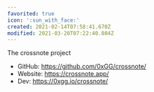 ```yaml
---
favorited: true
icon: ':sun_with_face:'
created: 2021-02-14T07:58:41.670Z
modified: 2021-03-20T07:22:40.804Z
---
```


The crossnote project

* GitHub: https://github.com/0xGG/crossnote/
* Website: https://crossnote.app/
* Dev: https://0xgg.io/crossnote/